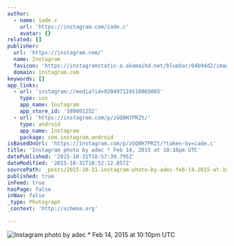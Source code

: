 ```yaml
---
author:
  - name: iade.c
    url: 'https://instagram.com/iade.c'
    avatar: {}
related: []
publisher:
  url: 'https://instagram.com/'
  name: Instagram
  favicon: 'https://instagramstatic-a.akamaihd.net/bluebar/64b94d2/images/ico/favicon.ico'
  domain: instagram.com
keywords: []
app_links:
  - url: 'instagram://media?id=920497124510865005'
    type: ios
    app_name: Instagram
    app_store_id: '389801252'
  - url: 'https://instagram.com/p/zGQ0H7PRZt/'
    type: android
    app_name: Instagram
    package: com.instagram.android
isBasedOnUrl: 'https://instagram.com/p/zGQ0H7PRZt/?taken-by=iade.c'
title: 'Instagram photo by adec * Feb 14, 2015 at 10:10pm UTC'
datePublished: '2015-10-31T18:57:39.795Z'
dateModified: '2015-10-31T18:52:12.857Z'
sourcePath: _posts/2015-10-31-instagram-photo-by-adec-feb-14-2015-at-1010pm-utc.md
published: true
inFeed: true
hasPage: false
inNav: false
_type: Photograph
_context: 'http://schema.org'

---
```

![Instagram photo by adec &midast; Feb 14&comma; 2015 at 10&colon;10pm UTC](https://scontent.cdninstagram.com/hphotos-xpa1/t51.2885-15/e15/10986207_617239741739862_429175071_n.jpg)